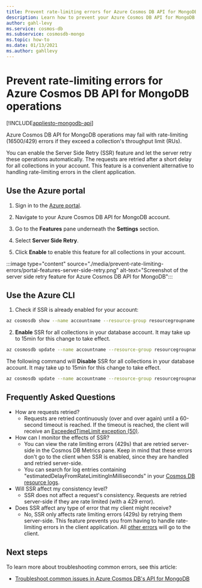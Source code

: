 ```yaml
---
title: Prevent rate-limiting errors for Azure Cosmos DB API for MongoDB operations.
description: Learn how to prevent your Azure Cosmos DB API for MongoDB operations from hitting rate limiting errors with the SSR (server side retry) feature. 
author: gahl-levy
ms.service: cosmos-db
ms.subservice: cosmosdb-mongo
ms.topic: how-to
ms.date: 01/13/2021
ms.author: gahllevy
---
```


# Prevent rate-limiting errors for Azure Cosmos DB API for MongoDB operations
[!INCLUDE[appliesto-mongodb-api](includes/appliesto-mongodb-api.md)]

Azure Cosmos DB API for MongoDB operations may fail with rate-limiting (16500/429) errors if they exceed a collection's throughput limit (RUs). 

You can enable the Server Side Retry (SSR) feature and let the server retry these operations automatically. The requests are retried after a short delay for all collections in your account. This feature is a convenient alternative to handling rate-limiting errors in the client application.

## Use the Azure portal

1. Sign in to the [Azure portal](https://portal.azure.com/).

1. Navigate to your Azure Cosmos DB API for MongoDB account.

1. Go to the **Features** pane underneath the **Settings** section.

1. Select **Server Side Retry**.

1. Click **Enable** to enable this feature for all collections in your account.

:::image type="content" source="./media/prevent-rate-limiting-errors/portal-features-server-side-retry.png" alt-text="Screenshot of the server side retry feature for Azure Cosmos DB API for MongoDB":::

## Use the Azure CLI

1. Check if SSR is already enabled for your account:
```bash
az cosmosdb show --name accountname --resource-group resourcegroupname
```
2. **Enable** SSR for all collections in your database account. It may take up to 15min for this change to take effect.
```bash
az cosmosdb update --name accountname --resource-group resourcegroupname --capabilities EnableMongo DisableRateLimitingResponses
```
The following command will **Disable** SSR for all collections in your database account. It may take up to 15min for this change to take effect.
```bash
az cosmosdb update --name accountname --resource-group resourcegroupname --capabilities EnableMongo DisableRateLimitingResponses
```

## Frequently Asked Questions
* How are requests retried?
    * Requests are retried continuously (over and over again) until a 60-second timeout is reached. If the timeout is reached, the client will receive an [ExceededTimeLimit exception (50)](mongodb-troubleshoot.md).
*  How can I monitor the effects of SSR?
    *  You can view the rate limiting errors (429s) that are retried server-side in the Cosmos DB Metrics pane. Keep in mind that these errors don't go to the client when SSR is enabled, since they are handled and retried server-side. 
    *  You can search for log entries containing "estimatedDelayFromRateLimitingInMilliseconds" in your [Cosmos DB resource logs](cosmosdb-monitor-resource-logs.md).
*  Will SSR affect my consistency level?
    *  SSR does not affect a request's consistency. Requests are retried server-side if they are rate limited (with a 429 error). 
*  Does SSR affect any type of error that my client might receive?
    *  No, SSR only affects rate limiting errors (429s) by retrying them server-side. This feature prevents you from having to handle rate-limiting errors in the client application. All [other errors](mongodb-troubleshoot.md) will go to the client. 

## Next steps

To learn more about troubleshooting common errors, see this article:

* [Troubleshoot common issues in Azure Cosmos DB's API for MongoDB](mongodb-troubleshoot.md)
